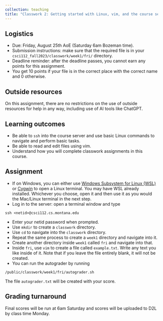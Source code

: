 ```yaml
---
collection: teaching
title: "Classwork 2: Getting started with Linux, vim, and the course server"
---
```


## Logistics
* Due: Friday, August 25th AoE (Saturday 6am Bozeman time).
* Submission instructions: make sure that the required file is in your
	`csci112_fall2023/classwork/week1/fri/` directory.
* Deadline reminder: after the deadline passes, you cannot earn any points for
	this assignment.
* You get 10 points if your file is in the correct place with the correct name
	and 0 otherwise.

## Outside resources

On this assignment, there are no restrictions on the use of outside resources
for help in any way, including use of AI tools like ChatGPT.

## Learning outcomes
* Be able to `ssh` into the course server and use basic Linux commands to
	navigate and perform basic tasks.
* Be able to read and edit files using vim.
* Understand how you will complete classwork assignments in this course.

## Assignment

* If on Windows, you can either use [Windows Subsystem for Linux (WSL)](https://learn.microsoft.com/en-us/windows/wsl/install) or
	[Cygwin](https://www.cygwin.com/) to open a Linux terminal. You may have WSL already installed.
Whichever you choose, open it and then use it as you would the Mac/Linux
	terminal in the next step.
* Log in to the server: open a terminal window and type

```
ssh <netid>@csci112.cs.montana.edu
```

* Enter your netid password when prompted.
* Use `mkdir` to create a `classwork` directory.
* Use `cd` to navigate into the `classwork` directory.
* Repeat the same process to create a `week1` directory and navigate into it.
* Create another directory inside `week1` called `fri` and navigate into that.
* Inside `fri`, use `vim` to create a file
	called `example.txt`. Write any text you like inside of it. Note that if
	you leave the file entirely blank, it will not be created.
* You can run the autograder by running
```
/public/classwork/week1/fri/autograder.sh
```

The file `autograder.txt` will be created with your score.

## Grading turnaround

Final scores will be run at 6am Saturday and scores will be
uploaded to D2L by class time Monday.
